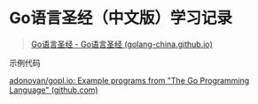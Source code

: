 # Go语言圣经（中文版）学习记录

> [Go语言圣经 - Go语言圣经 (golang-china.github.io)](https://golang-china.github.io/gopl-zh/index.html)

示例代码

[adonovan/gopl.io: Example programs from "The Go Programming Language" (github.com)](https://github.com/adonovan/gopl.io)